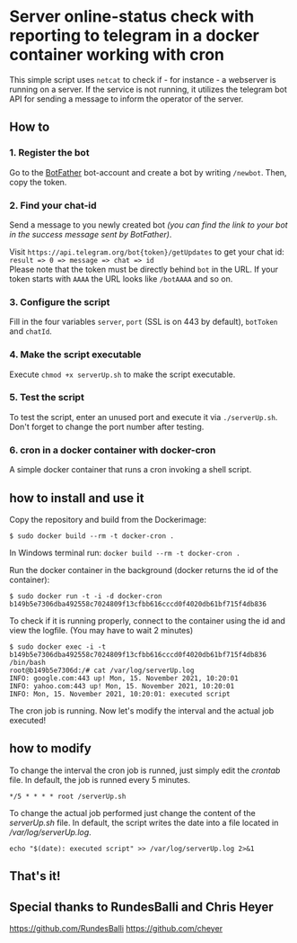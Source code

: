 # Server online-status check with reporting to telegram in a docker container working with cron

This simple script uses `netcat` to check if - for instance - a webserver is running on a server. If the service is not running, it utilizes the telegram bot API for sending a message to inform the operator of the server.  

## How to
### 1. Register the bot
Go to the [BotFather](https://t.me/botfather) bot-account and create a bot by writing `/newbot`. Then, copy the token.

### 2. Find your chat-id
Send a message to you newly created bot *(you can find the link to your bot in the success message sent by BotFather)*.  

Visit `https://api.telegram.org/bot{token}/getUpdates` to get your chat id: `result => 0 => message => chat => id`  
Please note that the token must be directly behind `bot` in the URL. If your token starts with `AAAA` the URL looks like `/botAAAA` and so on.  

### 3. Configure the script
Fill in the four variables `server`, `port` (SSL is on 443 by default), `botToken` and `chatId`.

### 4. Make the script executable
Execute `chmod +x serverUp.sh` to make the script executable.

### 5. Test the script
To test the script, enter an unused port and execute it via `./serverUp.sh`. Don't forget to change the port number after testing.

### 6. cron in a docker container with docker-cron
A simple docker container that runs a cron invoking a shell script.

## how to install and use it

Copy the repository and build from the Dockerimage:


`$ sudo docker build --rm -t docker-cron . `

In Windows terminal run:
`docker build --rm -t docker-cron . `

Run the docker container in the background (docker returns the id of the container):


```
$ sudo docker run -t -i -d docker-cron
b149b5e7306dba492558c7024809f13cfbb616cccd0f4020db61bf715f4db836
```

To check if it is running properly, connect to the container using the id and view the logfile. (You may have to wait 2 minutes)

```
$ sudo docker exec -i -t b149b5e7306dba492558c7024809f13cfbb616cccd0f4020db61bf715f4db836 /bin/bash
root@b149b5e7306d:/# cat /var/log/serverUp.log
INFO: google.com:443 up! Mon, 15. November 2021, 10:20:01
INFO: yahoo.com:443 up! Mon, 15. November 2021, 10:20:01
INFO: Mon, 15. November 2021, 10:20:01: executed script
```

The cron job is running. Now let's modify the interval and the actual job executed!


## how to modify
To change the interval the cron job is runned, just simply edit the *crontab* file. In default, the job is runned every 5 minutes.


`*/5 * * * * root /serverUp.sh`

To change the actual job performed just change the content of the *serverUp.sh* file. In default, the script writes the date into a file located in */var/log/serverUp.log*.


`echo "$(date): executed script" >> /var/log/serverUp.log 2>&1`


## That's it!

## Special thanks to RundesBalli and Chris Heyer
https://github.com/RundesBalli
https://github.com/cheyer

